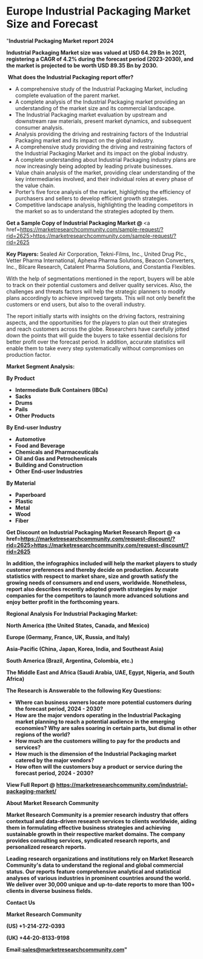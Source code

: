 # Europe Industrial Packaging Market Size and Forecast
"<strong>Industrial Packaging Market report 2024</strong>

<strong>Industrial Packaging Market size was valued at USD 64.29 Bn in 2021, registering a CAGR of 4.2% during the forecast period (2023-2030), and the market is projected to be worth USD 89.35 Bn by 2030.</strong>

 <strong><b>What does the Industrial Packaging report offer?</b></strong>
<ul>
  <li>A comprehensive study of the Industrial Packaging Market, including complete evaluation of the parent market.</li>
  <li>A complete analysis of the Industrial Packaging market providing an understanding of the market size and its commercial landscape.</li>
  <li>The Industrial Packaging market evaluation by upstream and downstream raw materials, present market dynamics, and subsequent consumer analysis.</li>
  <li>Analysis providing the driving and restraining factors of the Industrial Packaging market and its impact on the global industry.</li>
  <li>A comprehensive study providing the driving and restraining factors of the Industrial Packaging Market and its impact on the global industry.</li>
  <li>A complete understanding about Industrial Packaging industry plans are now increasingly being adopted by leading private businesses.</li>
  <li>Value chain analysis of the market, providing clear understanding of the key intermediaries involved, and their individual roles at every phase of the value chain.</li>
  <li>Porter’s five force analysis of the market, highlighting the efficiency of purchasers and sellers to develop efficient growth strategies.</li>
  <li>Competitive landscape analysis, highlighting the leading competitors in the market so as to understand the strategies adopted by them.</li>
</ul>

<strong>Get a Sample Copy of Industrial Packaging Market @ </strong><a href=https://marketresearchcommunity.com/sample-request/?rid=2625><u>https://marketresearchcommunity.com/sample-request/?rid=2625</u></a>

<strong>Key Players:</strong> 
Sealed Air Corporation, Tekni-Films, Inc., United Drug Plc., Vetter Pharma International, Aphena Pharma Solutions, Beacon Converters, Inc., Bilcare Research, Catalent Pharma Solutions, and Constantia Flexibles.

With the help of segmentations mentioned in the report, buyers will be able to track on their potential customers and deliver quality services. Also, the challenges and threats factors will help the strategic planners to modify plans accordingly to achieve improved targets. This will not only benefit the customers or end users, but also to the overall industry.

The report initially starts with insights on the driving factors, restraining aspects, and the opportunities for the players to plan out their strategies and reach customers across the globe. Researchers have carefully jotted down the points that will guide the buyers to take essential decisions for better profit over the forecast period. In addition, accurate statistics will enable them to take every step systematically without compromises on production factor.

<strong>Market Segment Analysis:</strong>


<strong><strong>By Product</strong></h4>
<ul>
 	<li>Intermediate Bulk Containers (IBCs)</li>
 	<li>Sacks</li>
 	<li>Drums</li>
 	<li>Pails</li>
 	<li>Other Products</li>
</ul>
<strong><strong>By End-user Industry</strong></h4>
<ul>
 	<li>Automotive</li>
 	<li>Food and Beverage</li>
 	<li>Chemicals and Pharmaceuticals</li>
 	<li>Oil and Gas and Petrochemicals</li>
 	<li>Building and Construction</li>
 	<li>Other End-user Industries</li>
</ul>
<strong><strong>By Material</strong></h4>
<ul>
 	<li>Paperboard</li>
 	<li>Plastic</li>
 	<li>Metal</li>
 	<li>Wood</li>
 	<li>Fiber</li>
</ul>

<strong>Get Discount on Industrial Packaging Market Research Report @ </b></strong><a href=https://marketresearchcommunity.com/request-discount/?rid=2625><u>https://marketresearchcommunity.com/request-discount/?rid=2625</u></a>

In addition, the infographics included will help the market players to study customer preferences and thereby decide on production. Accurate statistics with respect to market share, size and growth satisfy the growing needs of consumers and end users, worldwide. Nonetheless, report also describes recently adopted growth strategies by major companies for the competitors to launch more advanced solutions and enjoy better profit in the forthcoming years.

<strong>Regional Analysis For Industrial Packaging Market:</strong>

<strong>North America</strong> (the United States, Canada, and Mexico)

<strong>Europe</strong> (Germany, France, UK, Russia, and Italy)

<strong>Asia-Pacific</strong> (China, Japan, Korea, India, and Southeast Asia)

<strong>South America</strong> (Brazil, Argentina, Colombia, etc.)

<strong>The Middle East and Africa</strong> (Saudi Arabia, UAE, Egypt, Nigeria, and South Africa)

<strong>The Research is Answerable to the following Key Questions:</strong>
<ul>
 	<li>Where can business owners locate more potential customers during the forecast period, 2024 - 2030?</li>
 	<li>How are the major vendors operating in the Industrial Packaging market planning to reach a potential audience in the emerging economies? Why are sales soaring in certain parts, but dismal in other regions of the world?</li>
 	<li>How much are the customers willing to pay for the products and services?</li>
 	<li>How much is the dimension of the Industrial Packaging market catered by the major vendors?</li>
 	<li>How often will the customers buy a product or service during the forecast period, 2024 - 2030?</li>
</ul>

<strong>View Full Report @</strong> <a href=https://marketresearchcommunity.com/industrial-packaging-market/>https://marketresearchcommunity.com/industrial-packaging-market/</a>

<strong>About Market Research Community</strong>

Market Research Community is a premier research industry that offers contextual and data-driven research services to clients worldwide, aiding them in formulating effective business strategies and achieving sustainable growth in their respective market domains. The company provides consulting services, syndicated research reports, and personalized research reports.

Leading research organizations and institutions rely on Market Research Community's data to understand the regional and global commercial status. Our reports feature comprehensive analytical and statistical analyses of various industries in prominent countries around the world. We deliver over 30,000 unique and up-to-date reports to more than 100+ clients in diverse business fields.

<strong>Contact Us</strong>

<strong>Market Research Community</strong>

(US) +1-214-272-0393

(UK) +44-20-8133-9198

<strong>Email:</strong>sales@marketresearchcommunity.com"
